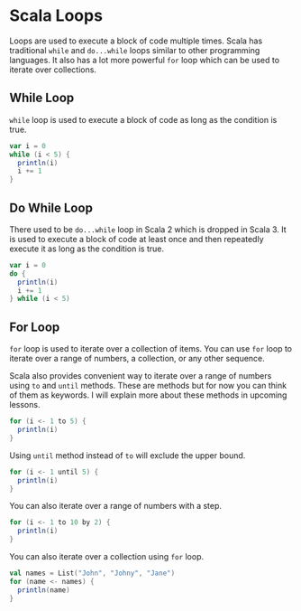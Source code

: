 # Scala Loops

Loops are used to execute a block of code multiple times. Scala has traditional `while` and `do...while` loops similar to other programming languages. It also has a lot more powerful `for` loop which can be used to iterate over collections.

## While Loop

`while` loop is used to execute a block of code as long as the condition is true.

```scala
var i = 0
while (i < 5) {
  println(i)
  i += 1
}
```

## Do While Loop

There used to be `do...while` loop in Scala 2 which is dropped in Scala 3. It is used to execute a block of code at least once and then repeatedly execute it as long as the condition is true.

```scala
var i = 0
do {
  println(i)
  i += 1
} while (i < 5)
```

## For Loop

`for` loop is used to iterate over a collection of items. You can use `for` loop to iterate over a range of numbers, a collection, or any other sequence.

Scala also provides convenient way to iterate over a range of numbers using `to` and `until` methods. These are methods but for now you can think of them as keywords. I will explain more about these methods in upcoming lessons.

```scala
for (i <- 1 to 5) {
  println(i)
}
```

Using `until` method instead of `to` will exclude the upper bound.

```scala
for (i <- 1 until 5) {
  println(i)
}
```

You can also iterate over a range of numbers with a step.

```scala
for (i <- 1 to 10 by 2) {
  println(i)
}
```

You can also iterate over a collection using `for` loop.

```scala
val names = List("John", "Johny", "Jane")
for (name <- names) {
  println(name)
}
```